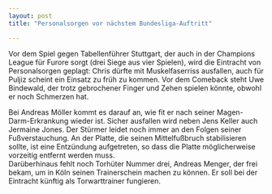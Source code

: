 ```yaml
---
layout: post
title: "Personalsorgen vor nächstem Bundesliga-Auftritt"

---
```


Vor dem Spiel gegen Tabellenführer Stuttgart, der auch in der Champions League für Furore sorgt (drei Siege aus vier Spielen), wird die Eintracht von Personalsorgen geplagt: Chris dürfte mit Muskelfaserriss ausfallen, auch für Puljiz scheint ein Einsatz zu früh zu kommen. Vor dem Comeback steht Uwe Bindewald, der trotz gebrochener Finger und Zehen spielen könnte, obwohl er noch Schmerzen hat. 

Bei Andreas Möller kommt es darauf an, wie fit er nach seiner Magen-Darm-Erkrankung wieder ist. Sicher ausfallen wird neben Jens Keller auch Jermaine Jones. Der Stürmer leidet noch immer an den Folgen seiner Fußverstauchung. An der Platte, die seinen Mittelfußbruch stabilisieren sollte, ist eine Entzündung aufgetreten, so dass die Platte möglicherweise vorzeitig entfernt werden muss.  
Darüberhinaus fehlt noch Torhüter Nummer drei, Andreas Menger, der frei bekam, um in Köln seinen Trainerschein machen zu können. Er soll bei der Eintracht künftig als Torwarttrainer fungieren.
